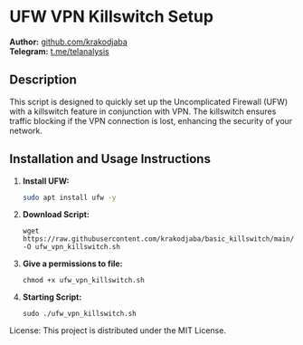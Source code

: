 # UFW VPN Killswitch Setup

**Author:** [github.com/krakodjaba](https://github.com/krakodjaba)  
**Telegram:** [t.me/telanalysis](https://t.me/telanalysis)

## Description

This script is designed to quickly set up the Uncomplicated Firewall (UFW) with a killswitch feature in conjunction with VPN. The killswitch ensures traffic blocking if the VPN connection is lost, enhancing the security of your network.

## Installation and Usage Instructions

1. **Install UFW:**
   ```bash
   sudo apt install ufw -y
   ```
2. **Download Script:**
   ```
   wget https://raw.githubusercontent.com/krakodjaba/basic_killswitch/main/killswitch -O ufw_vpn_killswitch.sh
   ```
3. **Give a permissions to file:**
   ```
   chmod +x ufw_vpn_killswitch.sh
   ```
4. **Starting Script:**
   ```
   sudo ./ufw_vpn_killswitch.sh
   ```
License: This project is distributed under the MIT License.
